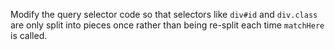 Modify the query selector code so that selectors like `div#id` and `div.class` are only split into pieces once
rather than being re-split each time `matchHere` is called.
